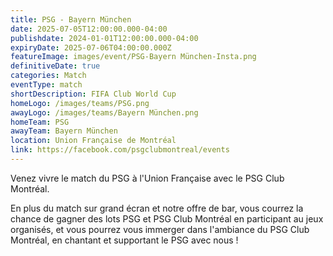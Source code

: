```yaml
---
title: PSG - Bayern München
date: 2025-07-05T12:00:00.000-04:00
publishdate: 2024-01-01T12:00:00.000-04:00
expiryDate: 2025-07-06T04:00:00.000Z
featureImage: images/event/PSG-Bayern München-Insta.png
definitiveDate: true
categories: Match
eventType: match
shortDescription: FIFA Club World Cup
homeLogo: /images/teams/PSG.png
awayLogo: /images/teams/Bayern München.png
homeTeam: PSG
awayTeam: Bayern München
location: Union Française de Montréal
link: https://facebook.com/psgclubmontreal/events
---
```


Venez vivre le match du PSG à l'Union Française avec le PSG Club Montréal.

En plus du match sur grand écran et notre offre de bar, vous courrez la chance de gagner des lots PSG et PSG Club Montréal en participant au jeux organisés, et vous pourrez vous immerger dans l'ambiance du PSG Club Montréal, en chantant et supportant le PSG avec nous !
